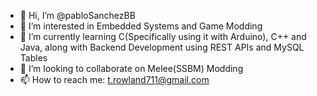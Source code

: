 - 👋 Hi, I’m @pabloSanchezBB
- 👀 I’m interested in Embedded Systems and Game Modding
- 🌱 I’m currently learning C(Specifically using it with Arduino), C++ and Java, along with Backend Development using REST APIs and MySQL Tables
- 💞️ I’m looking to collaborate on Melee(SSBM) Modding
- 📫 How to reach me: t.rowland711@gmail.com

<!---
pabloSanchezBB/pabloSanchezBB is a ✨ special ✨ repository because its `README.md` (this file) appears on your GitHub profile.
You can click the Preview link to take a look at your changes.
--->

